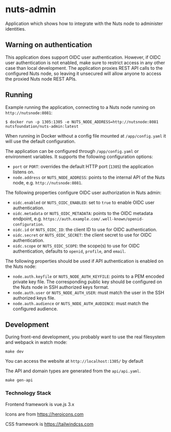 # nuts-admin
Application which shows how to integrate with the Nuts node to administer identities.

## Warning on authentication

This application does support OIDC user authentication. However, if OIDC user authentication is not enabled, make sure to restrict access in any other case than local development. 
The application proxies REST API calls to the configured Nuts node, so leaving it unsecured will allow anyone to access the proxied Nuts node REST APIs.

## Running
Example running the application, connecting to a Nuts node running on `http://nutsnode:8081`:

```shell
$ docker run -p 1305:1305 -e NUTS_NODE_ADDRESS=http://nutsnode:8081 nutsfoundation/nuts-admin:latest
```

When running in Docker without a config file mounted at `/app/config.yaml` it will use the default configuration.

The application can be configured through `/app/config.yaml` or environment variables.
It supports the following configuration options:

- `port` or `PORT`: overrides the default HTTP port (`1305`) the application listens on. 
- `node.address` or `NUTS_NODE_ADDRESS`: points to the internal API of the Nuts node, e.g. `http://nutsnode:8081`.

The following properties configure OIDC user authorization in Nuts admin:
- `oidc.enabled` or `NUTS_OIDC_ENABLED`: set to `true` to enable OIDC user authentication.
- `oidc.metadata` or `NUTS_OIDC_METADATA`: points to the OIDC metadata endpoint, e.g. `https://auth.example.com/.well-known/openid-configuration`.
- `oidc.id` or `NUTS_OIDC_ID`: the client ID to use for OIDC authentication.
- `oidc.secret` or `NUTS_OIDC_SECRET`: the client secret to use for OIDC authentication.
- `oidc.scope` or `NUTS_OIDC_SCOPE`: the scope(s) to use for OIDC authentication, defaults to `openid`, `profile`, and `email`.

The following properties should be used if API authentication is enabled on the Nuts node:
- `node.auth.keyfile` or `NUTS_NODE_AUTH_KEYFILE`: points to a PEM encoded private key file. The corresponding public key should be configured on the Nuts node in SSH authorized keys format.
- `node.auth.user` or `NUTS_NODE_AUTH_USER`: must match the user in the SSH authorized keys file.
- `node.auth.audience` or `NUTS_NODE_AUTH_AUDIENCE`: must match the configured audience.

## Development

During front-end development, you probably want to use the real filesystem and webpack in watch mode:

```shell
make dev
```

You can access the website at `http://localhost:1305/` by default

The API and domain types are generated from the `api/api.yaml`.
```shell
make gen-api
```

### Technology Stack

Frontend framework is vue.js 3.x

Icons are from https://heroicons.com

CSS framework is https://tailwindcss.com

